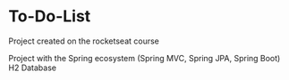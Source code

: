 # To-Do-List
 Project created on the rocketseat course
 
 Project with the Spring ecosystem (Spring MVC, Spring JPA, Spring Boot)
 H2 Database
